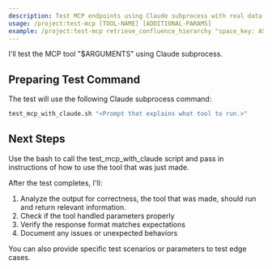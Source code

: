 ```yaml
---
description: Test MCP endpoints using Claude subprocess with real data
usage: /project:test-mcp [TOOL-NAME] [ADDITIONAL-PARAMS]
example: /project:test-mcp retrieve_confluence_hierarchy "space_key: ASEP"
---
```


I'll test the MCP tool "$ARGUMENTS" using Claude subprocess.

## Preparing Test Command

The test will use the following Claude subprocess command:

```bash
test_mcp_with_claude.sh "<Prompt that explains what tool to run.>" 
```



## Next Steps

Use the bash to call the test_mcp_with_claude script and pass in instructions of how to use the tool that was just made.

After the test completes, I'll:
1. Analyze the output for correctness, the tool that was made, should run and return relevant information.
2. Check if the tool handled parameters properly
3. Verify the response format matches expectations
4. Document any issues or unexpected behaviors

You can also provide specific test scenarios or parameters to test edge cases.
